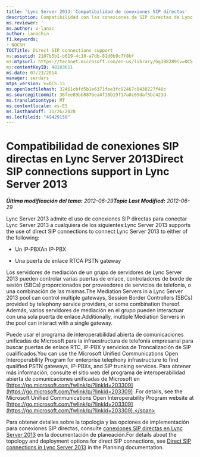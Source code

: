 ```yaml
---
title: 'Lync Server 2013: Compatibilidad de conexiones SIP directas'
description: Compatibilidad con las conexiones de SIP directas de Lync Server 2013.
ms.reviewer: ''
ms.author: v-lanac
author: lanachin
f1.keywords:
- NOCSH
TOCTitle: Direct SIP connections support
ms:assetid: 2107b5b1-b619-4c10-a7db-81d0b9c7f8bf
ms:mtpsurl: https://technet.microsoft.com/en-us/library/Gg398289(v=OCS.15)
ms:contentKeyID: 48183611
ms.date: 07/23/2014
manager: serdars
mtps_version: v=OCS.15
ms.openlocfilehash: 32461cbfd5b1e6371fee3fc92467c8430227f48c
ms.sourcegitcommit: 36fee89bb887bea4f18b19f17a8c69daf5bc423d
ms.translationtype: MT
ms.contentlocale: es-ES
ms.lasthandoff: 11/26/2020
ms.locfileid: "49429150"
---
```

# <a name="direct-sip-connections-support-in-lync-server-2013"></a><span data-ttu-id="0887f-103">Compatibilidad de conexiones SIP directas en Lync Server 2013</span><span class="sxs-lookup"><span data-stu-id="0887f-103">Direct SIP connections support in Lync Server 2013</span></span>

<div data-xmlns="http://www.w3.org/1999/xhtml">

<div class="topic" data-xmlns="http://www.w3.org/1999/xhtml" data-msxsl="urn:schemas-microsoft-com:xslt" data-cs="https://msdn.microsoft.com/">

<div data-asp="https://msdn2.microsoft.com/asp">



</div>

<div id="mainSection">

<div id="mainBody"><span data-ttu-id="0887f-104">

<span> </span></span><span class="sxs-lookup"><span data-stu-id="0887f-104">

<span> </span></span></span>

<span data-ttu-id="0887f-105">_**Última modificación del tema:** 2012-06-29_</span><span class="sxs-lookup"><span data-stu-id="0887f-105">_**Topic Last Modified:** 2012-06-29_</span></span>

<span data-ttu-id="0887f-106">Lync Server 2013 admite el uso de conexiones SIP directas para conectar Lync Server 2013 a cualquiera de los siguientes:</span><span class="sxs-lookup"><span data-stu-id="0887f-106">Lync Server 2013 supports the use of direct SIP connections to connect Lync Server 2013 to either of the following:</span></span>

  - <span data-ttu-id="0887f-107">Un IP-PBX</span><span class="sxs-lookup"><span data-stu-id="0887f-107">An IP-PBX</span></span>

  - <span data-ttu-id="0887f-108">Una puerta de enlace RTC</span><span class="sxs-lookup"><span data-stu-id="0887f-108">A PSTN gateway</span></span>

<span data-ttu-id="0887f-109">Los servidores de mediación de un grupo de servidores de Lync Server 2013 pueden controlar varias puertas de enlace, controladores de borde de sesión (SBCs) proporcionados por proveedores de servicios de telefonía, o una combinación de las mismas.</span><span class="sxs-lookup"><span data-stu-id="0887f-109">The Mediation Servers in a Lync Server 2013 pool can control multiple gateways, Session Border Controllers (SBCs) provided by telephony service providers, or some combination thereof.</span></span> <span data-ttu-id="0887f-110">Además, varios servidores de mediación en el grupo pueden interactuar con una sola puerta de enlace.</span><span class="sxs-lookup"><span data-stu-id="0887f-110">Additionally, multiple Mediation Servers in the pool can interact with a single gateway.</span></span>

<span data-ttu-id="0887f-111">Puede usar el programa de interoperabilidad abierta de comunicaciones unificadas de Microsoft para la infraestructura de telefonía empresarial para buscar puertas de enlace RTC, IP-PBX y servicios de Troncalización de SIP cualificados.</span><span class="sxs-lookup"><span data-stu-id="0887f-111">You can use the Microsoft Unified Communications Open Interoperability Program for enterprise telephony infrastructure to find qualified PSTN gateways, IP-PBXs, and SIP trunking services.</span></span> <span data-ttu-id="0887f-112">Para obtener más información, consulte el sitio web del programa de interoperabilidad abierta de comunicaciones unificadas de Microsoft en [https://go.microsoft.com/fwlink/p/?linkId=203309](https://go.microsoft.com/fwlink/p/?linkid=203309) .</span><span class="sxs-lookup"><span data-stu-id="0887f-112">For details, see the Microsoft Unified Communications Open Interoperability Program website at [https://go.microsoft.com/fwlink/p/?linkId=203309](https://go.microsoft.com/fwlink/p/?linkid=203309).</span></span>

<span data-ttu-id="0887f-113">Para obtener detalles sobre la topología y las opciones de implementación para conexiones SIP directas, consulte [conexiones SIP directas en Lync Server 2013](lync-server-2013-direct-sip-connections.md) en la documentación de planeación.</span><span class="sxs-lookup"><span data-stu-id="0887f-113">For details about the topology and deployment options for direct SIP connections, see [Direct SIP connections in Lync Server 2013](lync-server-2013-direct-sip-connections.md) in the Planning documentation.</span></span>

<span data-ttu-id="0887f-114"></div>

<span> </span>

</div>

</div>

</span><span class="sxs-lookup"><span data-stu-id="0887f-114"></div>

<span> </span>

</div>

</div>

</span></span></div>

